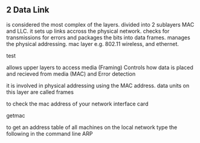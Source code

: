 ## 2 Data Link

is considered the most complex of the layers. divided into 2 sublayers MAC and LLC. it sets up links accross the physical  network. checks for transmissions for errors and packages the bits into data frames. manages the physical addressing. mac layer e.g. 802.11 wireless, and ethernet.

test

allows upper layers to access media (Framing)
Controls how data is placed and recieved from media (MAC) and Error detection

it is involved in physical addressing using the MAC address. data units on this layer are called frames

to check the mac address of your network interface card

getmac


to get an address table of all machines on the local network type the following in the command line
ARP